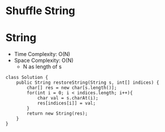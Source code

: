 # Shuffle String
# String
* Time Complexity: O(N)
* Space Complexity: O(N)
	* N as length of s
```
class Solution {
    public String restoreString(String s, int[] indices) {
        char[] res = new char[s.length()];
        for(int i = 0; i < indices.length; i++){
            char val = s.charAt(i);
            res[indices[i]] = val; 
        }
        return new String(res);
    }
}
```
